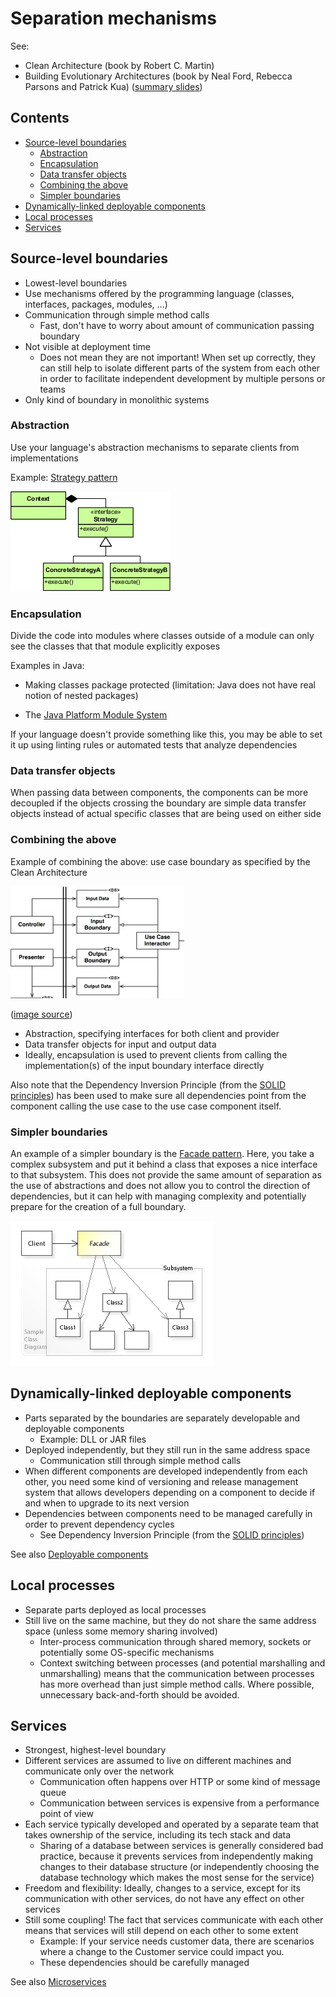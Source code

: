 # Separation mechanisms

See:

-   Clean Architecture (book by Robert C. Martin)
-   Building Evolutionary Architectures (book by Neal Ford, Rebecca Parsons and Patrick Kua) ([summary slides](https://www.slideshare.net/thekua/building-evolutionary-architectures))

## Contents

-   [Source-level boundaries](#source-level-boundaries)
    -   [Abstraction](#abstraction)
    -   [Encapsulation](#encapsulation)
    -   [Data transfer objects](#data-transfer-objects)
    -   [Combining the above](#combining-the-above)
    -   [Simpler boundaries](#simpler-boundaries)
-   [Dynamically-linked deployable components](#dynamically-linked-deployable-components)
-   [Local processes](#local-processes)
-   [Services](#services)

## Source-level boundaries

-   Lowest-level boundaries
-   Use mechanisms offered by the programming language (classes, interfaces, packages, modules, …)
-   Communication through simple method calls
    -   Fast, don't have to worry about amount of communication passing boundary
-   Not visible at deployment time
    -   Does not mean they are not important! When set up correctly, they can still help to isolate different parts of the system from each other in order to facilitate independent development by multiple persons or teams
-   Only kind of boundary in monolithic systems

### Abstraction

Use your language's abstraction mechanisms to separate clients from implementations

Example: [Strategy pattern](https://en.wikipedia.org/wiki/Strategy_pattern)

![Strategy pattern](_img/Separation-mechanisms/strategy-pattern.png)

### Encapsulation

Divide the code into modules where classes outside of a module can only see the classes that that module explicitly exposes

Examples in Java:

-   Making classes package protected (limitation: Java does not have real notion of nested packages)

-   The [Java Platform Module System](../../java/Java-Platform-Module-System.md)

If your language doesn't provide something like this, you may be able to set it up using linting rules or automated tests that analyze dependencies

### Data transfer objects

When passing data between components, the components can be more decoupled if the objects crossing the boundary are simple data transfer objects instead of actual specific classes that are being used on either side

### Combining the above

Example of combining the above: use case boundary as specified by the Clean Architecture

![Clean Architecture boundary](_img/Separation-mechanisms/clean-architecture-boundary.jpg)

([image source](https://softwareengineering.stackexchange.com/questions/380251/clean-architecture-what-is-the-view-model))

-   Abstraction, specifying interfaces for both client and provider
-   Data transfer objects for input and output data
-   Ideally, encapsulation is used to prevent clients from calling the implementation(s) of the input boundary interface directly

Also note that the Dependency Inversion Principle (from the [SOLID principles](../oo-design/SOLID-principles.md)) has been used to make sure all dependencies point from the component calling the use case to the use case component itself.

### Simpler boundaries

An example of a simpler boundary is the [Facade pattern](https://en.wikipedia.org/wiki/Facade_pattern). Here, you take a complex subsystem and put it behind a class that exposes a nice interface to that subsystem. This does not provide the same amount of separation as the use of abstractions and does not allow you to control the direction of dependencies, but it can help with managing complexity and potentially prepare for the creation of a full boundary.

![Clean Architecture boundary](_img/Separation-mechanisms/facade-pattern.jpg)

## Dynamically-linked deployable components

-   Parts separated by the boundaries are separately developable and deployable components
    -   Example: DLL or JAR files
-   Deployed independently, but they still run in the same address space
    -   Communication still through simple method calls
-   When different components are developed independently from each other, you need some kind of versioning and release management system that allows developers depending on a component to decide if and when to upgrade to its next version
-   Dependencies between components need to be managed carefully in order to prevent dependency cycles
    -   See Dependency Inversion Principle (from the [SOLID principles](../oo-design/SOLID-principles.md))

See also [Deployable components](../Deployable-components.md)

## Local processes

-   Separate parts deployed as local processes
-   Still live on the same machine, but they do not share the same address space (unless some memory sharing involved)
    -   Inter-process communication through shared memory, sockets or potentially some OS-specific mechanisms
    -   Context switching between processes (and potential marshalling and unmarshalling) means that the communication between processes has more overhead than just simple method calls. Where possible, unnecessary back-and-forth should be avoided.

## Services

-   Strongest, highest-level boundary
-   Different services are assumed to live on different machines and communicate only over the network
    -   Communication often happens over HTTP or some kind of message queue
    -   Communication between services is expensive from a performance point of view
-   Each service typically developed and operated by a separate team that takes ownership of the service, including its tech stack and data
    -   Sharing of a database between services is generally considered bad practice, because it prevents services from independently making changes to their database structure (or independently choosing the database technology which makes the most sense for the service)
-   Freedom and flexibility: Ideally, changes to a service, except for its communication with other services, do not have any effect on other services
-   Still some coupling! The fact that services communicate with each other means that services will still depend on each other to some extent
    -   Example: If your service needs customer data, there are scenarios where a change to the Customer service could impact you.
    -   These dependencies should be carefully managed

See also [Microservices](../reference-architectures/Microservices.md)
